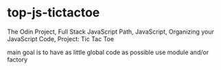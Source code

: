 # top-js-tictactoe
The Odin Project, Full Stack JavaScript Path, JavaScript, Organizing your JavaScript Code, Project: Tic Tac Toe


main goal is to have as little global code as possible
use module and/or factory
